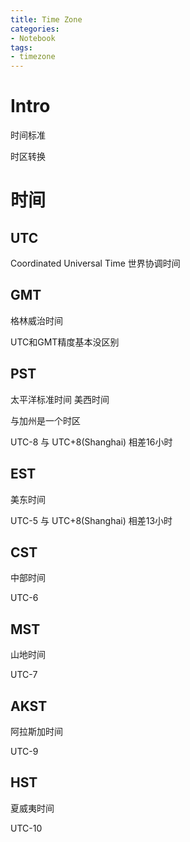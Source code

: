 ```yaml
---
title: Time Zone
categories:
- Notebook
tags:
- timezone
---
```


# Intro

时间标准

时区转换

<!--more-->

# 时间

## UTC

Coordinated Universal Time 世界协调时间

## GMT

格林威治时间

UTC和GMT精度基本没区别

## PST

太平洋标准时间 美西时间

与加州是一个时区

UTC-8 与 UTC+8(Shanghai) 相差16小时

## EST

美东时间

UTC-5 与 UTC+8(Shanghai) 相差13小时

## CST

中部时间

UTC-6

## MST

山地时间

UTC-7

## AKST

阿拉斯加时间

UTC-9

## HST

夏威夷时间

UTC-10